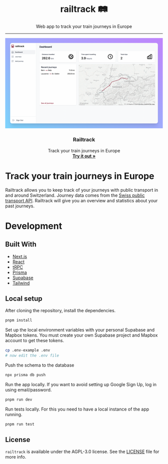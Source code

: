 <h1 align="center">
  railtrack 🛤
</h1>

<p align="center">
  Web app to track your train journeys in Europe 
</p>

---

<p align="center">
  <a href="https://github.com/noahflk/railtrack">
    <img src="https://raw.githubusercontent.com/noahflk/railtrack/main/public/images/screenshot-marketing.png" alt="Railtrack Logo">
  </a>

  <h3 align="center">Railtrack</h3>

  <p align="center">
    Track your train journeys in Europe 
    <br />
    <a href="https://railtrack.flk.li"><strong>Try it out »</strong></a>
  </p>
</p>

# Track your train journeys in Europe

Railtrack allows you to keep track of your journeys with public transport in and around Switzerland. Journey data comes from the [Swiss public transport API](https://transport.opendata.ch). Railtrack will give you an overview and statistics about your past journeys.

# Development

## Built With

- [Next.js](https://nextjs.org/)
- [React](https://reactjs.org/)
- [tRPC](https://trpc.io/)
- [Prisma](https://www.prisma.io/)
- [Supabase](https://supabase.com/)
- [Tailwind](https://tailwindcss.com/)

## Local setup

After cloning the repository, install the dependencies.

```bash
pnpm install
```

Set up the local environment variables with your personal Supabase and Mapbox tokens. You must create your own Supabase project and Mapbox account to get these tokens.

```bash
cp .env-example .env
# now edit the .env file
```

Push the schema to the database

```bash
npx prisma db push
```

Run the app locally. If you want to avoid setting up Google Sign Up, log in using email/password.

```bash
pnpm run dev
```

Run tests locally. For this you need to have a local instance of the app running.

```bash
pnpm run test
```

## License

`railtrack` is available under the AGPL-3.0 license. See the [LICENSE](LICENSE.md) file for more info.
